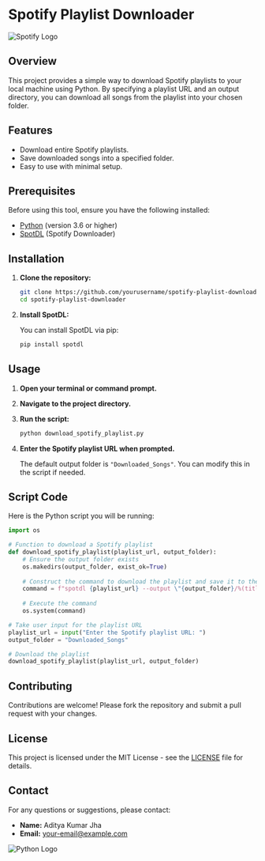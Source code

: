 

# Spotify Playlist Downloader

![Spotify Logo](https://upload.wikimedia.org/wikipedia/commons/6/64/Spotify_Logo_2015.png)

## Overview

This project provides a simple way to download Spotify playlists to your local machine using Python. By specifying a playlist URL and an output directory, you can download all songs from the playlist into your chosen folder.

## Features

- Download entire Spotify playlists.
- Save downloaded songs into a specified folder.
- Easy to use with minimal setup.

## Prerequisites

Before using this tool, ensure you have the following installed:

- [Python](https://www.python.org/downloads/) (version 3.6 or higher)
- [SpotDL](https://github.com/spotDL/spotdl) (Spotify Downloader)

## Installation

1. **Clone the repository:**

   ```bash
   git clone https://github.com/yourusername/spotify-playlist-downloader.git
   cd spotify-playlist-downloader
   ```

2. **Install SpotDL:**

   You can install SpotDL via pip:

   ```bash
   pip install spotdl
   ```

## Usage

1. **Open your terminal or command prompt.**

2. **Navigate to the project directory.**

3. **Run the script:**

   ```python
   python download_spotify_playlist.py
   ```

4. **Enter the Spotify playlist URL when prompted.**

   The default output folder is `"Downloaded_Songs"`. You can modify this in the script if needed.

## Script Code

Here is the Python script you will be running:

```python
import os

# Function to download a Spotify playlist
def download_spotify_playlist(playlist_url, output_folder):
    # Ensure the output folder exists
    os.makedirs(output_folder, exist_ok=True)
    
    # Construct the command to download the playlist and save it to the specified folder
    command = f"spotdl {playlist_url} --output \"{output_folder}/%(title)s.%(ext)s\""
    
    # Execute the command
    os.system(command)

# Take user input for the playlist URL
playlist_url = input("Enter the Spotify playlist URL: ")
output_folder = "Downloaded_Songs"

# Download the playlist
download_spotify_playlist(playlist_url, output_folder)
```

## Contributing

Contributions are welcome! Please fork the repository and submit a pull request with your changes.

## License

This project is licensed under the MIT License - see the [LICENSE](LICENSE) file for details.

## Contact

For any questions or suggestions, please contact:

- **Name:** Aditya Kumar Jha
- **Email:** your-email@example.com

![Python Logo](https://upload.wikimedia.org/wikipedia/commons/c/c3/Python-logo-notext.svg)
```

